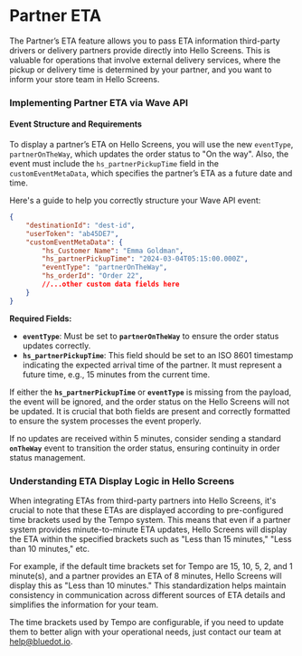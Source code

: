 Partner ETA
===========

The Partner’s ETA feature allows you to pass ETA information third-party drivers or delivery partners provide directly into Hello Screens. This is valuable for operations that involve external delivery services, where the pickup or delivery time is determined by your partner, and you want to inform your store team in Hello Screens.

### **Implementing Partner ETA via Wave API**

#### **Event Structure and Requirements**

To display a partner’s ETA on Hello Screens, you will use the new `eventType`, `partnerOnTheWay`, which updates the order status to "On the way". Also, the event must include the `hs_partnerPickupTime` field in the `customEventMetaData`, which specifies the partner’s ETA as a future date and time. 

Here's a guide to help you correctly structure your Wave API event:

```json
{
    "destinationId": "dest-id",
    "userToken": "ab45DE7",
    "customEventMetaData": {
        "hs_Customer Name": "Emma Goldman",
        "hs_partnerPickupTime": "2024-03-04T05:15:00.000Z",
        "eventType": "partnerOnTheWay",
        "hs_orderId": "Order 22",
        //...other custom data fields here
    }
}
```

**Required Fields:**

- **`eventType`**: Must be set to **`partnerOnTheWay`** to ensure the order status updates correctly.
- **`hs_partnerPickupTime`**: This field should be set to an ISO 8601 timestamp indicating the expected arrival time of the partner. It must represent a future time, e.g., 15 minutes from the current time.

If either the **`hs_partnerPickupTime`** or **`eventType`** is missing from the payload, the event will be ignored, and the order status on the Hello Screens will not be updated. It is crucial that both fields are present and correctly formatted to ensure the system processes the event properly.

If no updates are received within 5 minutes, consider sending a standard **`onTheWay`** event to transition the order status, ensuring continuity in order status management.

### Understanding ETA Display Logic in Hello Screens

When integrating ETAs from third-party partners into Hello Screens, it's crucial to note that these ETAs are displayed according to pre-configured time brackets used by the Tempo system. This means that even if a partner system provides minute-to-minute ETA updates, Hello Screens will display the ETA within the specified brackets such as "Less than 15 minutes," "Less than 10 minutes," etc.

For example, if the default time brackets set for Tempo are 15, 10, 5, 2, and 1 minute(s), and a partner provides an ETA of 8 minutes, Hello Screens will display this as "Less than 10 minutes." This standardization helps maintain consistency in communication across different sources of ETA details and simplifies the information for your team.

The time brackets used by Tempo are configurable, if you need to update them to better align with your operational needs, just contact our team at [help@bluedot.io](mailto:help@bluedot.io).